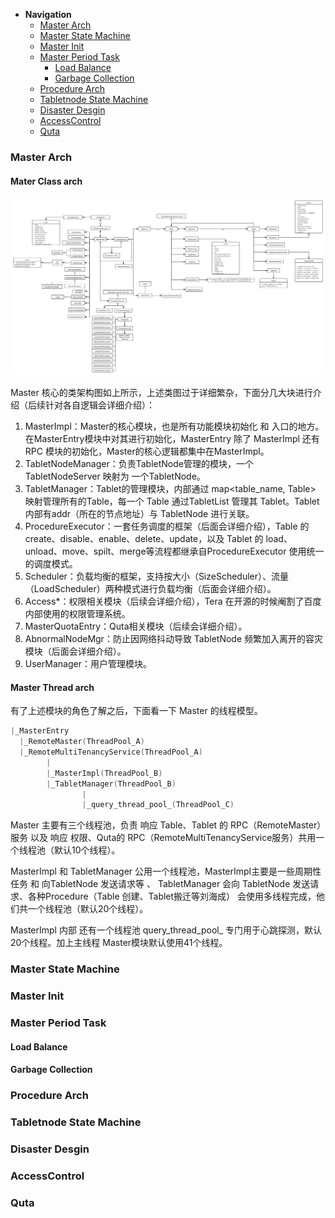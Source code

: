 * **Navigation**
  * [Master Arch](https://github.com/joeylichang/joeylichang.github.io/blob/master/src/tera/overview/master_overview.md#master-arch)
  * [Master State Machine](https://github.com/joeylichang/joeylichang.github.io/blob/master/src/tera/overview/master_overview.md#master-state-machine)
  * [Master Init](https://github.com/joeylichang/joeylichang.github.io/blob/master/src/tera/overview/master_overview.md#master-init)
  * [Master Period Task](https://github.com/joeylichang/joeylichang.github.io/blob/master/src/tera/overview/master_overview.md#master-period-task)
    * [Load Balance](https://github.com/joeylichang/joeylichang.github.io/blob/master/src/tera/overview/master_overview.md#load-balance)
    * [Garbage Collection](https://github.com/joeylichang/joeylichang.github.io/blob/master/src/tera/overview/master_overview.md#garbage-collection)
  * [Procedure Arch](https://github.com/joeylichang/joeylichang.github.io/blob/master/src/tera/overview/master_overview.md#procedure-arch)
  * [Tabletnode State Machine](https://github.com/joeylichang/joeylichang.github.io/blob/master/src/tera/overview/master_overview.md#tabletnode-state-machine)
  * [Disaster Desgin](https://github.com/joeylichang/joeylichang.github.io/blob/master/src/tera/overview/master_overview.md#disaster-desgin)
  * [AccessControl](https://github.com/joeylichang/joeylichang.github.io/blob/master/src/tera/overview/master_overview.md#access-control)
  * [Quta](https://github.com/joeylichang/joeylichang.github.io/blob/master/src/tera/overview/master_overview.md#quta)

### Master Arch

#### Mater Class arch

<img src="../../../images/tera_master_arch.png" alt="tera_master_arch" style="zoom:100%;" />

Master 核心的类架构图如上所示，上述类图过于详细繁杂，下面分几大块进行介绍（后续针对各自逻辑会详细介绍）：

1. MasterImpl：Master的核心模块，也是所有功能模块初始化 和 入口的地方。在MasterEntry模块中对其进行初始化，MasterEntry 除了 MasterImpl 还有 RPC 模块的初始化，Master的核心逻辑都集中在MasterImpl。
2. TabletNodeManager：负责TabletNode管理的模块，一个 TabletNodeServer 映射为 一个TabletNode。
3. TabletManager：Tablet的管理模块，内部通过 map<table_name, Table> 映射管理所有的Table，每一个 Table 通过TabletList 管理其 Tablet。Tablet 内部有addr（所在的节点地址）与 TabletNode 进行关联。
4. ProcedureExecutor：一套任务调度的框架（后面会详细介绍），Table 的 create、disable、enable、delete、update，以及 Tablet 的 load、unload、move、spilt、merge等流程都继承自ProcedureExecutor 使用统一的调度模式。
5. Scheduler：负载均衡的框架，支持按大小（SizeScheduler）、流量（LoadScheduler）两种模式进行负载均衡（后面会详细介绍）。
6. Access*：权限相关模块（后续会详细介绍），Tera 在开源的时候阉割了百度内部使用的权限管理系统。
7. MasterQuotaEntry：Quta相关模块（后续会详细介绍）。
8. AbnormalNodeMgr：防止因网络抖动导致 TabletNode 频繁加入离开的容灾模块（后面会详细介绍）。
9. UserManager：用户管理模块。



#### Master Thread arch

有了上述模块的角色了解之后，下面看一下 Master 的线程模型。

```c++
|_MasterEntry
  |_RemoteMaster(ThreadPool_A)
  |_RemoteMultiTenancyService(ThreadPool_A)
  		|
  		|_MasterImpl(ThreadPool_B)
  		|_TabletManager(ThreadPool_B)
  				|
  				|_query_thread_pool_(ThreadPool_C)
```

Master 主要有三个线程池，负责 响应 Table、Tablet 的 RPC（RemoteMaster）服务 以及 响应 权限、Quta的 RPC（RemoteMultiTenancyService服务）共用一个线程池（默认10个线程）。

MasterImpl 和 TabletManager 公用一个线程池，MasterImpl主要是一些周期性任务 和 向TabletNode 发送请求等 、 TabletManager 会向 TabletNode 发送请求、各种Procedure（Table 创建、Tablet搬迁等刘海成） 会使用多线程完成，他们共一个线程池（默认20个线程）。

MasterImpl 内部 还有一个线程池 query_thread_pool_ 专门用于心跳探测，默认20个线程。加上主线程 Master模块默认使用41个线程。



### Master State Machine





### Master Init

### Master Period Task

#### Load Balance

#### Garbage Collection

### Procedure Arch

### Tabletnode State Machine

### Disaster Desgin

### AccessControl

### Quta

